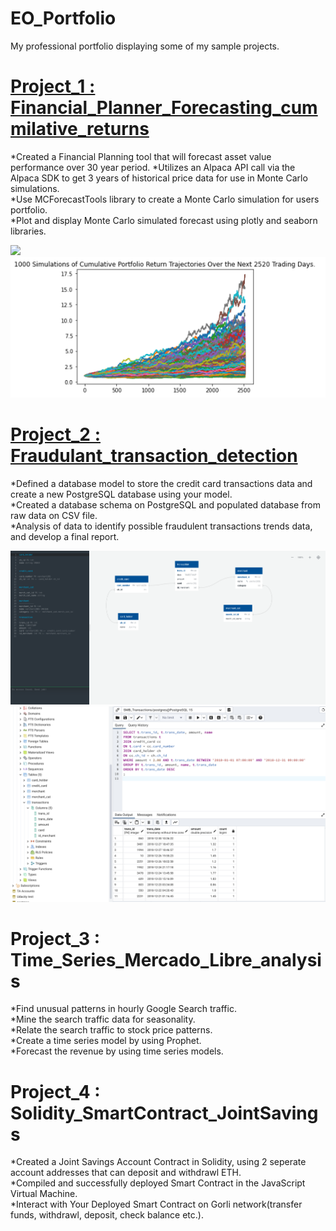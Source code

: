 # EO_Portfolio
My professional portfolio displaying some of my sample projects.

# [Project_1 : Financial_Planner_Forecasting_cummilative_returns](https://github.com/EOndarza/Financial_Planner/tree/main)
*Created a Financial Planning tool that will forecast asset value performance over 30 year period.
*Utilizes an Alpaca API call via the Alpaca SDK to get 3 years of historical price data for use in Monte Carlo simulations.  
*Use MCForecastTools library to create a Monte Carlo simulation for users portfolio.  
*Plot and display Monte Carlo simulated forecast using plotly and seaborn libraries. 

![](Crypto_Pie.png)
![](https://github.com/EOndarza/EO_Portfolio/blob/main/images/Fin_Plan_photos/10_Y.png)

# [Project_2 : Fraudulant_transaction_detection](https://github.com/EOndarza/Fraudulant_transaction_detection/tree/main)
*Defined a database model to store the credit card transactions data and create a new PostgreSQL database using your model.  
*Created a database schema on PostgreSQL and populated database from raw data on CSV file.  
*Analysis of data to identify possible fraudulent transactions trends data, and develop a final report.

![](https://github.com/EOndarza/EO_Portfolio/blob/main/images/Screenshot%202023-08-26%20at%208.52.03%20PM.png)
![](https://github.com/EOndarza/EO_Portfolio/blob/main/images/Join-Query.png)

# Project_3 : Time_Series_Mercado_Libre_analysis
*Find unusual patterns in hourly Google Search traffic.  
*Mine the search traffic data for seasonality.  
*Relate the search traffic to stock price patterns.  
*Create a time series model by using Prophet.  
*Forecast the revenue by using time series models.  

# Project_4 : Solidity_SmartContract_JointSavings
*Created a Joint Savings Account Contract in Solidity, using 2 seperate account addresses that can deposit and withdrawl ETH.  
*Compiled and successfully deployed Smart Contract in the JavaScript Virtual Machine.   
*Interact with Your Deployed Smart Contract on Gorli network(transfer funds, withdrawl, deposit, check balance etc.).  




